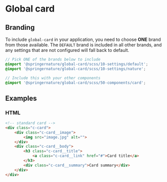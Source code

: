 # Global card

## Branding

To include `global-card` in your application, you need to choose **ONE** brand from those available. The `DEFAULT` brand is included in all other brands, and any settings that are not configured will fall back to default.

```scss
// Pick ONE of the brands below to include
@import '@springernature/global-card/scss/10-settings/default';
@import '@springernature/global-card/scss/10-settings/nature';

// Include this with your other components
@import '@springernature/global-card/scss/50-components/card';
```

## Examples

### HTML
```html
<!-- standard card -->
<div class="c-card">
    <div class="c-card__image">
        <img src="image.jpg" alt="">
    </div>
    <div class="c-card__body">
        <h3 class="c-card__title">
            <a class="c-card__link" href="#">Card title</a>
        </h3>
        <div class="c-card__summary">Card summary</div>
    </div>
</div>
```
